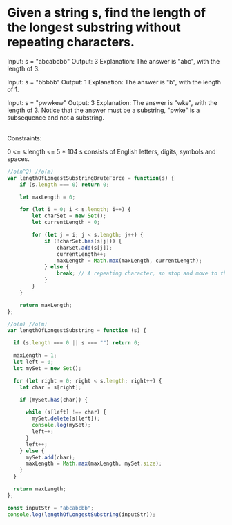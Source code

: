 # Given a string s, find the length of the longest substring without repeating characters.


Input: s = "abcabcbb"
Output: 3
Explanation: The answer is "abc", with the length of 3.


Input: s = "bbbbb"
Output: 1
Explanation: The answer is "b", with the length of 1.

Input: s = "pwwkew"
Output: 3
Explanation: The answer is "wke", with the length of 3.
Notice that the answer must be a substring, "pwke" is a subsequence and not a substring.
 
<br>
Constraints:

0 <= s.length <= 5 * 104
s consists of English letters, digits, symbols and spaces.

```js
//o(n^2) //o(m)
var lengthOfLongestSubstringBruteForce = function(s) {
    if (s.length === 0) return 0;

    let maxLength = 0;

    for (let i = 0; i < s.length; i++) {
        let charSet = new Set();
        let currentLength = 0;

        for (let j = i; j < s.length; j++) {
            if (!charSet.has(s[j])) {
                charSet.add(s[j]);
                currentLength++;
                maxLength = Math.max(maxLength, currentLength);
            } else {
                break; // A repeating character, so stop and move to the next i.
            }
        }
    }

    return maxLength;
};
```

```js
//o(n) //o(m)
var lengthOfLongestSubstring = function (s) {

  if (s.length === 0 || s === "") return 0;

  maxLength = 1;
  let left = 0;
  let mySet = new Set();

  for (let right = 0; right < s.length; right++) {
    let char = s[right];

    if (mySet.has(char)) {

      while (s[left] !== char) {
        mySet.delete(s[left]);
        console.log(mySet);
        left++;
      }
      left++;
    } else {
      mySet.add(char);
      maxLength = Math.max(maxLength, mySet.size);
    }
  }

  return maxLength;
};

const inputStr = "abcabcbb";
console.log(lengthOfLongestSubstring(inputStr));
```
